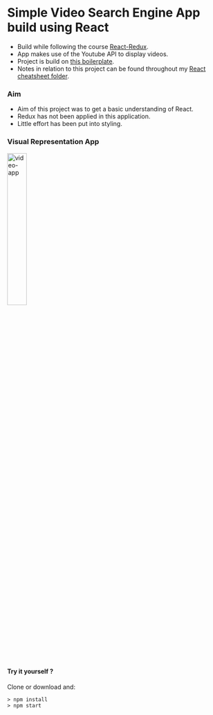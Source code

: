 # Simple Video Search Engine App build using React
- Build while following the course [React-Redux](https://www.udemy.com/react-redux/).
- App makes use of the Youtube API to display videos.
- Project is build on [this boilerplate](https://github.com/StephenGrider/ReduxSimpleStarter).
- Notes in relation to this project can be found throughout my [React cheatsheet folder](https://github.com/silksil/best-practices-cheatsheets/tree/master/client/react).

### Aim
- Aim of this project was to get a basic understanding of React.
- Redux has not been applied in this application.
- Little effort has been put into styling.

### Visual Representation App
<img align="center" src="./video-app.gif" width="30%" alt="video-app"/>

#### Try it yourself ?
Clone or download and:

```
> npm install
> npm start
```
